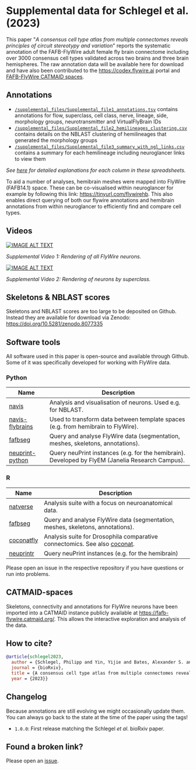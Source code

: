 # Supplemental data for Schlegel et al. (2023)
This paper "_A consensus cell type atlas from multiple connectomes reveals principles of circuit stereotypy and variation_"
reports the systematic annotation of the FAFB-FlyWire adult female fly brain connectome including over 3000 consensus cell types validated across two brains and three brain hemispheres. The raw annotation data will be available here for download and have also been contributed to the https://codex.flywire.ai portal and [FAFB-FlyWire CATMAID spaces](https://fafb-flywire.catmaid.org/).

## Annotations

- [`/supplemental_files/Supplemental_file1_annotations.tsv`](supplemental_files/Supplemental_file1_annotations.tsv') contains annotations for flow, superclass, cell class, nerve, lineage, side, morphology groups, neurotransmitter and VirtualFlyBrain IDs
- [`/supplemental_files/Supplemental_file2_hemilineages_clustering.csv`](supplemental_files/Supplemental_file2_hemilineages_clustering.csv') contains details on the NBLAST clustering of hemilineages that generated the morphology groups
- [`/supplemental_files/Supplemental_file3_summary_with_ngl_links.csv`](supplemental_files/Supplemental_file3_summary_with_ngl_links.csv') contains a summary for each hemilineage including neuroglancer links to view them

_See [here](supplemental_files/Supplemental_files_columns.md) for detailed explanations for each column in these spreadsheets._

To aid a number of analyses, hemibrain meshes were mapped into FlyWire (FAFB14.1) space. These can be co-visualised within neuroglancer for example by following this link: https://tinyurl.com/flywirehb. This also enables direct querying of both our flywire annotations and hemibrain annotations from within neuroglancer to efficiently find and compare cell types.

## Videos 
[![IMAGE ALT TEXT](http://img.youtube.com/vi/1kctjRyJYno/0.jpg)](http://www.youtube.com/watch?v=1kctjRyJYno "Supplemental Video")

_Supplemental Video 1: Rendering of all FlyWire neurons._

[![IMAGE ALT TEXT](http://img.youtube.com/vi/V-af_NQYGx0/0.jpg)](http://www.youtube.com/watch?v=V-af_NQYGx0 "Supplemental Video")

_Supplemental Video 2: Rendering of neurons by superclass._


## Skeletons & NBLAST scores
Skeletons and NBLAST scores are too large to be deposited on Github. Instead they are available for download via Zenodo: https://doi.org/10.5281/zenodo.8077335

## Software tools 
All software used in this paper is open-source and available through Github. Some of it was specifically developed for working with FlyWire data.

### Python 

| Name             | Description |
| ---------------- | ----------- |
| [navis](https://github.com/navis-org/navis)            | Analysis and visualisation of neurons. Used e.g. for NBLAST.  |
| [navis-flybrains](https://github.com/navis-org/navis-flybrains)  | Used to transform data between template spaces (e.g. from hemibrain to FlyWire). |
| [fafbseg](https://github.com/flyconnectome/fafbseg-py)          | Query and analyse FlyWire data (segmentation, meshes, skeletons, annotations). |
| [neuprint-python](https://github.com/connectome-neuprint/neuprint-python)  | Query neuPrint instances (e.g. for the hemibrain). Developed by FlyEM (Janelia Research Campus). |

### R

| Name             | Description |
| ---------------- | ----------- |
| [natverse](https://natverse.org)          | Analysis suite with a focus on neuroanatomical data.  |
| [fafbseg](https://natverse.org/fafbseg)          | Query and analyse FlyWire data (segmentation, meshes, skeletons, annotations). |
| [coconatfly](https://natverse.org/coconatfly) | Analysis suite for Drosophila comparative connectomics. See also [coconat](https://github.com/natverse/coconat). |
| [neuprintr](https://natverse.org/neuprintr) | Query neuPrint instances (e.g. for the hemibrain) |

Please open an issue in the respective repository if you have questions or run into problems.

## CATMAID-spaces
Skeletons, connectivity and annotations for FlyWire neurons have been imported into a CATMAID instance publicly available at https://fafb-flywire.catmaid.org/. This allows the interactive exploration and analysis of the data.

## How to cite?
```bibtex
@article{schlegel2023,
  author = {Schlegel, Philipp and Yin, Yijie and Bates, Alexander S. and Dorkenwald, Sven and Eichler, Katharina and Brooks, Paul and Han, Daniel S. and Gkantia, Marina and dos Santos, Marcia and Munnelly, Eva J. and Badalamente, Griffin and Capdevila, Laia Serratosa and Sane, Varun and Pleijzier, Markus W. and Tamimi, Imaan F.M. and Dunne, Christopher R. and Salgarella, Irene and Fang, Siqi and Perlman, Eric and Kazimiers, Tom and Jagannathan, Sridhar R. and Matsliah, Arie and Sterling, Amy R and Yu, Szi-chieh and McKellar, Claire E. and Consortium, FlyWire and Costa, Marta and Seung, H. Sebastian and Murthy, Mala and Hartenstein, Volker and Bock, Davi D. and Jefferis, Gregory S.X.E.},
  journal = {bioRxiv},
  title = {A consensus cell type atlas from multiple connectomes reveals principles of circuit stereotypy and variation},
  year = {2023}}
```

## Changelog 
Because annotations are still evolving we might occasionally update them. You can always go back to the state at the time of the paper using the tags!

- `1.0.0`: First release matching the Schlegel *et al*. bioRxiv paper.

## Found a broken link?
Please open an [issue](https://github.com/flyconnectome/flywire_annotations/issues).
